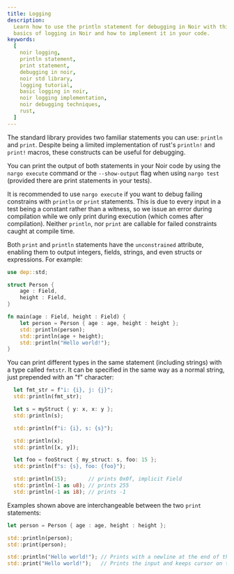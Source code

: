 ```yaml
---
title: Logging
description:
  Learn how to use the println statement for debugging in Noir with this tutorial. Understand the
  basics of logging in Noir and how to implement it in your code.
keywords:
  [
    noir logging,
    println statement,
    print statement,
    debugging in noir,
    noir std library,
    logging tutorial,
    basic logging in noir,
    noir logging implementation,
    noir debugging techniques,
    rust,
  ]
---
```


The standard library provides two familiar statements you can use: `println` and `print`. Despite being a limited implementation of rust's `println!` and `print!` macros, these constructs can be useful for debugging.

You can print the output of both statements in your Noir code by using the `nargo execute` command or the `--show-output` flag when using `nargo test` (provided there are print statements in your tests).

It is recommended to use `nargo execute` if you want to debug failing constrains with `println` or `print` statements. This is due to every input in a test being a constant rather than a witness, so we issue an error during compilation while we only print during execution (which comes after compilation). Neither `println`, nor `print` are callable for failed constraints caught at compile time.

Both `print` and `println` statements have the `unconstrained` attribute, enabling them to output integers, fields, strings, and even structs or expressions. For example:

```rust
use dep::std;

struct Person {
    age : Field,
    height : Field,
}

fn main(age : Field, height : Field) {
    let person = Person { age : age, height : height };
    std::println(person);
    std::println(age + height);
    std::println("Hello world!");
}
```

You can print different types in the same statement (including strings) with a type called `fmtstr`. It can be specified in the same way as a normal string, just prepended with an "f" character:

```rust
  let fmt_str = f"i: {i}, j: {j}";
  std::println(fmt_str);

  let s = myStruct { y: x, x: y };
  std::println(s);

  std::println(f"i: {i}, s: {s}");

  std::println(x);
  std::println([x, y]);

  let foo = fooStruct { my_struct: s, foo: 15 };
  std::println(f"s: {s}, foo: {foo}");

  std::println(15);       // prints 0x0f, implicit Field
  std::println(-1 as u8); // prints 255
  std::println(-1 as i8); // prints -1
```

Examples shown above are interchangeable between the two `print` statements:

```rust
let person = Person { age : age, height : height };

std::println(person);
std::print(person);

std::println("Hello world!"); // Prints with a newline at the end of the input
std::print("Hello world!");   // Prints the input and keeps cursor on the same
```
